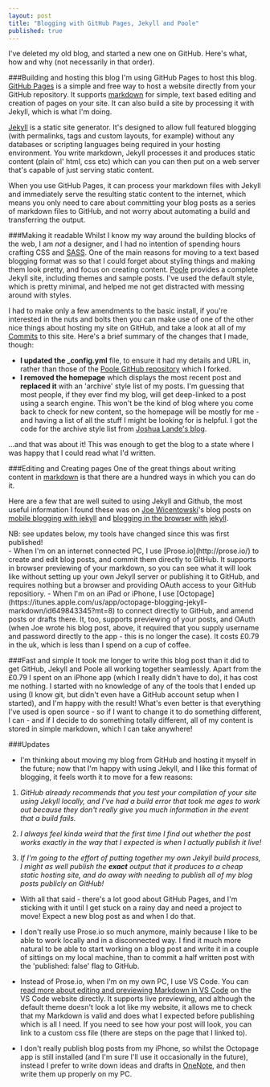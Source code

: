 ```yaml
---
layout: post
title: "Blogging with GitHub Pages, Jekyll and Poole"
published: true
---
```


I've deleted my old blog, and started a new one on GitHub. Here's what, how and why (not necessarily in that order).

###Building and hosting this blog
I'm using GitHub Pages to host this blog. [GitHub Pages](https://pages.github.com) is a simple and free way to host a website directly from your GitHub repository. It supports [markdown](https://help.github.com/articles/markdown-basics/) for simple, text based editing and creation of pages on your site. It can also build a site by processing it with Jekyll, which is what I'm doing.

[Jekyll](http://jekyllrb.com) is a static site generator. It's designed to allow full featured blogging (with permalinks, tags and custom layouts, for example) without any databases or scripting languages being required in your hosting environment. You write markdown, Jekyll processes it and produces static content (plain ol' html, css etc) which can you can then put on a web server that's capable of just serving static content. 

When you use GitHub Pages, it can process your markdown files with Jekyll and immediately serve the resulting static content to the internet, which means you only need to care about committing your blog posts as a series of markdown files to GitHub, and not worry about automating a build and transferring the output.

###Making it readable
Whilst I know my way around the building blocks of the web, I am *not* a designer, and I had no intention of spending hours crafting CSS and [SASS](http://sass-lang.com/). One of the main reasons for moving to a text based blogging format was so that I could forget about styling things and making them look pretty, and focus on creating content.  [Poole](http://getpoole.com/) provides a complete Jekyll site, including themes and sample posts. I've used the default style, which is pretty minimal, and helped me not get distracted with messing around with styles.

I had to make only a few amendments to the basic install, if you're interested in the nuts and bolts then you can make use of one of the other nice things about hosting my site on GitHub, and take a look at all of my [Commits](https://github.com/WillSoper/WillSoper.github.io/commits/master) to this site. Here's a brief summary of the changes that I made, though:

- **I updated the _config.yml** file, to ensure it had my details and URL in, rather than those of the [Poole GitHub repository](https://github.com/poole/poole) which I forked.
- **I removed the homepage** which displays the most recent post and **replaced it** with an 'archive' style list of my posts. I'm guessing that most people, if they ever find my blog, will get deep-linked to a post using a search engine. This won't be the kind of blog where you come back to check for new content, so the homepage will be mostly for me - and having a list of all the stuff I might be looking for is helpful. I got the code for the archive style list from [Joshua Lande's blog](http://joshualande.com/jekyll-github-pages-poole/).

...and that was about it! This was enough to get the blog to a state where I was happy that I could read what I'd written.

###Editing and Creating pages
One of the great things about writing content in [markdown](https://help.github.com/articles/markdown-basics/) is that there are a hundred ways in which you can do it.

Here are a few that are well suited to using Jekyll and Github, the most useful information I found these was on [Joe Wicentowski](https://twitter.com/joewiz)'s blog posts on [mobile blogging with jekyll](http://joewiz.org/2013/08/18/mobile-blogging-with-jekyll/) and [blogging in the browser with jekyll](http://joewiz.org/2013/08/20/jekyll-blogging-in-the-browser-with-prose-io/).

<div class="message">
    NB: see updates below, my  tools have changed since this was first published!
</div>
- When I'm on an internet connected PC, I use [Prose.io](http://prose.io/) to create and edit blog posts, and commit them directly to GitHub. It supports in browser previewing of your markdown, so you can see what it will look like without setting up your own Jekyll server or publishing it to GitHub, and requires nothing but a browser and providing OAuth access to your GitHub repositiory.
- When I'm on an iPad or iPhone, I use [Octopage](https://itunes.apple.com/us/app/octopage-blogging-jekyll-markdown/id649843345?mt=8) to connect directly to GitHub, and amend posts or drafts there. It, too, supports previewing of your posts, and OAuth (when Joe wrote his blog post, above, it required that you supply username and password directly to the app - this is no longer the case). It costs £0.79 in the uk, which is less than I spend on a cup of coffee.

###Fast and simple
It took me longer to write this blog post than it did to get GitHub, Jekyll and Poole all working together seamlessly. Apart from the £0.79 I spent on an iPhone app (which I really didn't have to do), it has cost me nothing. I started with no knowledge of any of the tools that I ended up using (I know git, but didn't even have a GitHub account setup when I started), and I'm happy with the result! What's even better is that everything I've used is open source - so if I want to change it to do something different, I can - and if I decide to do something totally different, all of my content is stored in simple markdown, which I can take anywhere! 

###Updates

- I'm thinking about moving my blog from GitHub and hosting it myself in the future; now that I'm happy with using Jekyll, and I like this format of blogging, it feels worth it to move for a few reasons:

1) *GitHub already recommends that you test your compilation of your site using Jekyll locally, and I've had a build error that took me ages to work out because they don't really give you much information in the event that a build fails.*
    
2) *I always feel kinda weird that the first time I find out whether the post works exactly in the way that I expected is when I actually publish it live!*
    
3) *If I'm going to the effort of putting together my own Jekyll build process, I might as well publish the __exact__ output that it produces to a cheap static hosting site, and do away with needing to publish all of my blog posts publicly on GitHub!*
    
- With all that said - there's a lot good about GitHub Pages, and I'm sticking with it until I get stuck on a rainy day and need a project to move! Expect a new blog post as and when I do that. 
          
- I don't really use Prose.io so much anymore, mainly because I like to be able to work locally and in a disconnected way. I find it much more natural to be able to start working on a blog post and write it in a couple of sittings on my local machine, than to commit a half written post with the 'published: false' flag to GitHub.

- Instead of Prose.io, when I'm on my own PC, I use VS Code. You can [read more about editing and previewing Markdown in VS Code](https://code.visualstudio.com/Docs/languages/markdown) on the VS Code website directly. It supports live previewing, and although the default theme doesn't look a lot like my website, it allows me to check that my Markdown is valid and does what I expected before publishing which is all I need. If you need to see how your post will look, you can link to a custom css file (there are steps on the page that I linked to).

- I don't really publish blog posts from my iPhone, so whilst the Octopage app is still installed (and I'm sure I'll use it occasionally in the future), instead I prefer to write down ideas and drafts in [OneNote](https://itunes.apple.com/gb/app/microsoft-onenote-lists-photos/id410395246?mt=8), and then write them up properly on my PC.